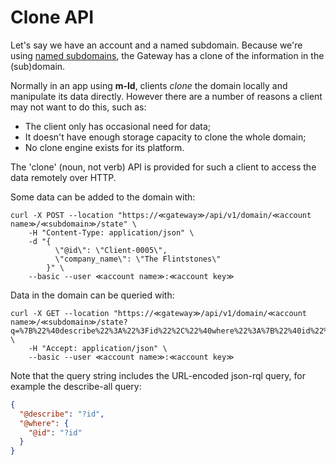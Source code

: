 [//]: # (cURLs in this file are generated from the .http file using http-client.env.json)

# Clone API

Let's say we have an account and a named subdomain. Because we're using [named subdomains](named-subdomains.md), the Gateway has a clone of the information in the (sub)domain.

Normally in an app using **m-ld**, clients _clone_ the domain locally and manipulate its data directly. However there are a number of reasons a client may not want to do this, such as:
- The client only has occasional need for data;
- It doesn't have enough storage capacity to clone the whole domain;
- No clone engine exists for its platform.

The 'clone' (noun, not verb) API is provided for such a client to access the data remotely over HTTP.

Some data can be added to the domain with:

```curl
curl -X POST --location "https://≪gateway≫/api/v1/domain/≪account name≫/≪subdomain≫/state" \
    -H "Content-Type: application/json" \
    -d "{
          \"@id\": \"Client-0005\",
          \"company_name\": \"The Flintstones\"
        }" \
    --basic --user ≪account name≫:≪account key≫
```

Data in the domain can be queried with:

```curl
curl -X GET --location "https://≪gateway≫/api/v1/domain/≪account name≫/≪subdomain≫/state?q=%7B%22%40describe%22%3A%22%3Fid%22%2C%22%40where%22%3A%7B%22%40id%22%3A%22%3Fid%22%7D%7D" \
    -H "Accept: application/json" \
    --basic --user ≪account name≫:≪account key≫
```

Note that the query string includes the URL-encoded json-rql query, for example the describe-all query:
```json
{
  "@describe": "?id",
  "@where": {
    "@id": "?id"
  }
}
```
